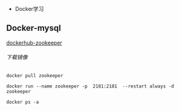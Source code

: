 - Docker学习

## Docker-mysql

[dockerhub-zookeeper](https://hub.docker.com/_/zookeeper)

###### 下载镜像
```text
docker pull zookeeper

docker run --name zookeeper -p  2181:2181  --restart always -d zookeeper

docker ps -a
```
